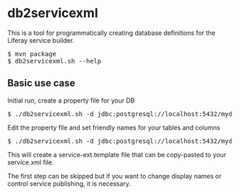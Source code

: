 db2servicexml
=============

This is a tool for programmatically creating database definitions for the
Liferay service builder.

<pre>
$ mvn package
$ db2servicexml.sh --help
</pre>

Basic use case
--------------

Initial run, create a property file for your DB
<pre>
$ ./db2servicexml.sh -d jdbc:postgresql://localhost:5432/mydb -u dbuser -p dbpasswd --create-config-skeleton
</pre>
Edit the property file and set friendly names for your tables and columns
<pre>
$ ./db2servicexml.sh -d jdbc:postgresql://localhost:5432/mydb -u dbuser -p dbpasswd
</pre>
This will create a service-ext.template file that can be copy-pasted to your service.xml file.

The first step can be skipped but if you want to change display names or control service publishing, it is necessary.
